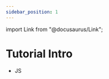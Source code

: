 ```yaml
---
sidebar_position: 1
---
```


import Link from "@docusaurus/Link";

# Tutorial Intro

- <Link to="/docs/JavaScript/js">JS</Link>
